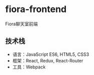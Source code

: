 # fiora-frontend

Fiora聊天室前端

## 技术栈

* 语言：JavaScript ES6, HTML5, CSS3
* 框架：React, Redux, React-Router
* 工具：Webpack
